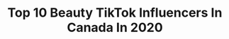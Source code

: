 ---
title: Top 10 Beauty TikTok Influencers In Canada In 2020
description: >-
  Find top beauty TikTok influencers in Canada in 2020. Most popular hashtags: #fyp #fallfashion #beauty #foryou.
platform: TikTok
hits: 1298
text_top: Identify the best TikTok accounts on inBeat.
text_bottom: Our search engine holds 1298 TikTok influencers like this in Canada for you to collaborate.
profiles:
  - username: "mariama.sahoneh"
    fullname: >-
      Mariama Sahoneh
    bio: >-
      55K? MAKEUP | FASHION | BEAUTY Let’s link👇🏾 😀
    location: "Canada"
    followers: 47400
    engagement: 1953
    commentsToLikes: 0.043296
    id: ck961yrgmoiex0j78ejlg96ha
    verified: false
    hashtags: "#muslimahhumour, #blackmuslimfemale, #muslimcomedy, #hijabitiktoks"
  - username: "fabulashqueen"
    fullname: >-
      🇨🇦Queen👸Clarice🇵🇭
    bio: >-
      CEO & Founder @BeAFabulashQueen👑 Beauty&FashionContent Nehemiah 8:10 🇨🇦🇵🇭
    location: "Canada"
    followers: 5833
    engagement: 1409
    commentsToLikes: 0.211513
    id: ckc3eylbx0u2u0j23ftzagj18
    verified: false
    hashtags: "#faith, #beablessing, #fabulashqueen, #canadalife"
  - username: "bftposts"
    fullname: >-
      BFTPOSTS
    bio: >-
      Makeup Enthusiast/Beauty Content Creator IG: @bftposts She/her
    location: "Canada"
    followers: 11800
    engagement: 2254
    commentsToLikes: 0.033614
    id: ckb9p6sm8k2b70j23fsk3sp7m
    verified: false
    hashtags: "#halloweenmakeup, #halloween, #fyp, #4u"
  - username: "chinesenaturalhealing"
    fullname: >-
      Aunty Anly 🖐
    bio: >-
      Chinese Natural Health, beauty & Food Aunty Anly Works here👇 Earthwindspa.com
    location: "Canada"
    followers: 176000
    engagement: 490
    commentsToLikes: 0.045088
    id: ckajk9wtzp9lq0i78zm2o1vvq
    verified: false
    hashtags: "#wow, #neck, #foryou, #health"
  - username: "michelle_emiliani"
    fullname: >-
      michelle_emiliani
    bio: >-
      Makeup. Beauty. Fun. IG @michelle_emiliani
    location: "Canada"
    followers: 3692
    engagement: 430
    commentsToLikes: 0.088433
    id: ck9a8odv2cul30j78kbun57ds
    verified: false
    hashtags: "#creativemakeup, #truccatrice, #eyelinertutorial, #makeuptips"
  - username: "yasminerrz"
    fullname: >-
      yasi
    bio: >-
      follow my IG: BeautyByYasi for makeup details 🦋
    location: "Canada"
    followers: 76700
    engagement: 1351
    commentsToLikes: 0.021939
    id: ckb9ugg0it3qy0j23rfcwjd9r
    verified: false
    hashtags: "#ootd, #arabtiktok, #modest, #fyp"
  - username: "ethanbangswho"
    fullname: >-
      Ethanbangs
    bio: >-
      Road to 150k? If she’s mint then let her be mint Stud/beauty
    location: "Canada"
    followers: 134900
    engagement: 1436
    commentsToLikes: 0.017196
    id: ckae3n42kye3t0i78h1syxidj
    verified: false
    hashtags: "#giverthecats, #stitch, #greenscreen, #biden2020"
  - username: "hockey._.tiktoks"
    fullname: >-
      Hockey_TikToks30
    bio: >-
      🥀 beauty’s only 6k!
    location: "Canada"
    followers: 6208
    engagement: 940
    commentsToLikes: 0.046720
    id: ckb9hdb6g6y7m0j23s2e2z5xk
    verified: false
    hashtags: "#hockey, #fyp, #ftb, #nhl"
  - username: "seanmichaelryan84"
    fullname: >-
      Sean Michael Ryan
    bio: >-
      Hey! Would love a follow! Goofball/ Giant 🇨🇦 Man Father of 2 Beauties Musician
    location: "Canada"
    followers: 77900
    engagement: 953
    commentsToLikes: 0.042959
    id: ckbbr4h43er8q0j23plzc0z2v
    verified: false
    hashtags: "#tiktok, #over30, #actor, #magicmoment"
  - username: "sarah_ostiguy"
    fullname: >-
      Sarah Ostiguy
    bio: >-
      Curvy gal 💫 Style, haircare + beauty ✨ Follow me on IG ⚡️
    location: "Canada"
    followers: 8675
    engagement: 910
    commentsToLikes: 0.031757
    id: ckai21ra7e35h0i785qlofr2g
    verified: false
    hashtags: "#fashioninspo, #ad, #fallfashion, #midsize"
---